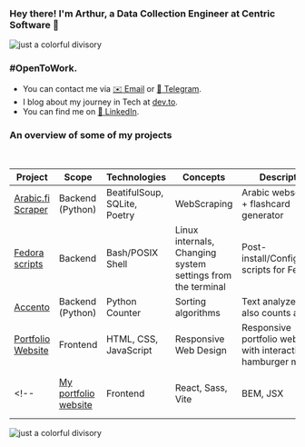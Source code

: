 ### Hey there! I'm Arthur, a Data Collection Engineer at Centric Software 🐍

![just a colorful divisory](https://i.imgur.com/waxVImv.png)

### #OpenToWork.

- You can contact me via [✉️ Email](mailto:arthurnunesc@proton.me) or [💬 Telegram](https://t.me/arthurnunesc).
- I blog about my journey in Tech at [dev.to](https://dev.to/arthurnunesc).
- You can find me on [💼 LinkedIn](https://www.linkedin.com/in/arthurnunesc).

### An overview of some of my projects

<br>

| Project | Scope | Technologies | Concepts | Description | Status |
| ------- | ----- | ------------ | -------- | ----------- | ------ |
| [Arabic.fi Scraper](https://github.com/arthurnunesc/arabicfi-scraper) | Backend (Python) | BeatifulSoup, SQLite, Poetry | WebScraping | Arabic webscraper + flashcard generator | On development |
| [Fedora scripts](https://github.com/arthurnunesc/fedora-scripts) | Backend | Bash/POSIX Shell | Linux internals, Changing system settings from the terminal | Post-install/Configuration scripts for Fedora | Refactoring |
| [Accento](https://github.com/arthurnunesc/accento) | Backend (Python) | Python Counter | Sorting algorithms | Text analyzer that also counts accents | On development |
| [Portfolio Website](https://github.com/arthurnunesc/arthurnunesc.github.io) | Frontend | HTML, CSS, JavaScript | Responsive Web Design | Responsive portfolio website with interactive hamburger menu | Done |
<!-- | [My portfolio website](https://github.com/arthurnunesc/arthurnunesc-portfolio-website) | Frontend | React, Sass, Vite | BEM, JSX | Portfolio Website to index my projects | On development | -->

![just a colorful divisory](https://i.imgur.com/waxVImv.png)
